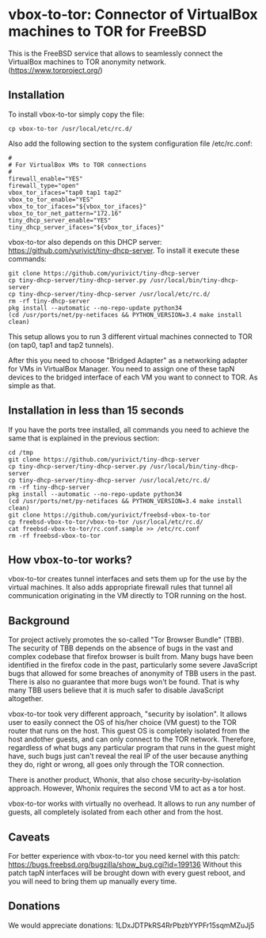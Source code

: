 # vbox-to-tor: Connector of VirtualBox machines to TOR for FreeBSD

This is the FreeBSD service that allows to seamlessly connect the VirtualBox machines to TOR anonymity network. (https://www.torproject.org/)

## Installation

To install vbox-to-tor simply copy the file:<br/>
```shell
cp vbox-to-tor /usr/local/etc/rc.d/
```

Also add the following section to the system configuration file /etc/rc.conf:<br/>
```shell
#
# For VirtualBox VMs to TOR connections
#
firewall_enable="YES"
firewall_type="open"
vbox_tor_ifaces="tap0 tap1 tap2"
vbox_to_tor_enable="YES"
vbox_to_tor_ifaces="${vbox_tor_ifaces}"
vbox_to_tor_net_pattern="172.16"
tiny_dhcp_server_enable="YES"
tiny_dhcp_server_ifaces="${vbox_tor_ifaces}"
```

vbox-to-tor also depends on this DHCP server: https://github.com/yurivict/tiny-dhcp-server. To install it execute these commands:
```shell
git clone https://github.com/yurivict/tiny-dhcp-server
cp tiny-dhcp-server/tiny-dhcp-server.py /usr/local/bin/tiny-dhcp-server
cp tiny-dhcp-server/tiny-dhcp-server /usr/local/etc/rc.d/
rm -rf tiny-dhcp-server
pkg install --automatic --no-repo-update python34
(cd /usr/ports/net/py-netifaces && PYTHON_VERSION=3.4 make install clean)
```

This setup allows you to run 3 different virtual machines connected to TOR (on tap0, tap1 and tap2 tunnels).

After this you need to choose "Bridged Adapter" as a networking adapter for VMs in VirtualBox Manager. You need to assign one of these tapN devices to the bridged interface of each VM you want to connect to TOR. As simple as that.

## Installation in less than 15 seconds

If you have the ports tree installed, all commands you need to achieve the same that is explained in the previous section:
```shell
cd /tmp
git clone https://github.com/yurivict/tiny-dhcp-server
cp tiny-dhcp-server/tiny-dhcp-server.py /usr/local/bin/tiny-dhcp-server
cp tiny-dhcp-server/tiny-dhcp-server /usr/local/etc/rc.d/
rm -rf tiny-dhcp-server
pkg install --automatic --no-repo-update python34
(cd /usr/ports/net/py-netifaces && PYTHON_VERSION=3.4 make install clean)
git clone https://github.com/yurivict/freebsd-vbox-to-tor
cp freebsd-vbox-to-tor/vbox-to-tor /usr/local/etc/rc.d/
cat freebsd-vbox-to-tor/rc.conf.sample >> /etc/rc.conf
rm -rf freebsd-vbox-to-tor
```

## How vbox-to-tor works?

vbox-to-tor creates tunnel interfaces and sets them up for the use by the virtual machines. It also adds appropriate firewall rules that tunnel all communication originating in the VM directly to TOR running on the host.


## Background

Tor project actively promotes the so-called "Tor Browser Bundle" (TBB). The security of TBB depends on the absence of bugs in the vast and complex codebase that firefox browser is built from. Many bugs have been identified in the firefox code in the past, particularly some severe JavaScript bugs that allowed for some breaches of anonymity of TBB users in the past. There is also no guarantee that more bugs won't be found. That is why many TBB users believe that it is much safer to disable JavaScript altogether.

vbox-to-tor took very different approach, "security by isolation". It allows user to easily connect the OS of his/her choice (VM guest) to the TOR router that runs on the host. This guest OS is completely isolated from the host andother guests, and can only connect to the TOR network. Therefore, regardless of what bugs any particular program that runs in the guest might have, such bugs just can't reveal the real IP of the user because anything they do, right or wrong, all goes only through the TOR connection.

There is another product, Whonix, that also chose security-by-isolation approach. However, Whonix requires the second VM to act as a tor host.

vbox-to-tor works with virtually no overhead. It allows to run any number of guests, all completely isolated from each other and from the host.

## Caveats

For better experience with vbox-to-tor you need kernel with this patch: https://bugs.freebsd.org/bugzilla/show_bug.cgi?id=199136 Without this patch tapN interfaces will be brought down with every guest reboot, and you will need to bring them up manually every time.


## Donations

We would appreciate donations: 1LDxJDTPkRS4RrPbzbYYPFr15sqmMZuJj5

